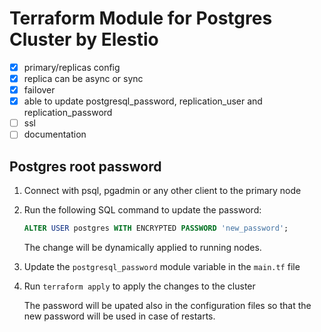 # Terraform Module for Postgres Cluster by Elestio

- [x] primary/replicas config
- [x] replica can be async or sync
- [x] failover
- [x] able to update postgresql_password, replication_user and replication_password
- [ ] ssl
- [ ] documentation

## Postgres root password

1. Connect with psql, pgadmin or any other client to the primary node

2. Run the following SQL command to update the password:

   ```sql
   ALTER USER postgres WITH ENCRYPTED PASSWORD 'new_password';
   ```

   The change will be dynamically applied to running nodes.

3. Update the `postgresql_password` module variable in the `main.tf` file

4. Run `terraform apply` to apply the changes to the cluster

   The password will be upated also in the configuration files so that the new password will be used in case of restarts.

